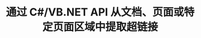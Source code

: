 ---
############################# Static ############################
layout: "auto-gen-gist"
draft: false
path: "zh/parser/net/extract/epub/"
otherformats: DOC DOT DOCX DOCM DOTX DOTM TXT ODT OTT RTF PDF XHTML MHTML MD XML EPUB CHM XLS XLT XLSX XLSM XLSB XLTX XLTM ODS CSV OTS XLA XLAM PPT PPTX  PPS POT PPSX PPTM POTX PPSM ODP OTP PST OST EML EMLX MSG ONE 

############################# Head ############################
head_title: ".NET API 从文档、页面或页面区域解析和提取超链接"
head_description: "GroupDocs.Parser .NET API 使软件程序员能够从 PDF、DOCX、XLSX、CSV、PPTX、EML、MSG、EPUB 等的文档、页面或页面区域中提取超链接。"

############################# Header ############################
title: "通过 C#/VB.NET API 从文档、页面或特定页面区域中提取超链接"
description: "GroupDocs.Parser .NET API 允许软件开发人员从 PDF、DOC、DOCX、PPT、PPTX、EML、MSG、XLS、XLSX、CSV、ODT、RTF、EPUB 等的文档、页面或页面区域解析和提取超链接 文件。"

######################### Download Button #######################
button:
    enable: true

############################# About ############################
about:
    enable: true
    title: "如何通过 .NET 从文档或页面中解析和提取超链接？"
    content: |
       超链接是指向整个文档或文档中特定部分的一段文本或图像或图标。 超链接的使用允许用户导航到网页或文档。 通常需要从文档中提取超链接并使用它来访问外部文档或网页。 GroupDocs.Parser .NET API 是一个引人入胜的文档文本提取 API，它为实现文本和元数据提取解决方案提供了完整的功能。 它支持从 PDF、电子邮件、电子书、Microsoft Office 格式中提取文本和超链接：Word（DOC、DOCX）、PowerPoint（PPT、PPTX）、Excel（XLS、XLSX）、LibreOffice 格式等等。 它支持文档解析、提取纯文本和结构化文本、按关键字搜索文本、提取元数据或图像、容器以及附件等多种高级功能。
############################# content ############################
steps:
    enable: true
    block:
    - title_left: "通过 .NET 从 EPUB 文档中提取超链接"
      content_left: |
       GroupDocs.Parser .NET 完全支持从 EPUB 文档中提取超链接。 以下 C# .NET 代码示例演示了如何在 EPUB 文档中提取超链接。

      title_right: "如何提取超链接"
      content_right: |
        * 创建 [Parser](https://apireference.groupdocs.com/parser/net/groupdocs.parser/parser) 的实例
        * 检查文档以获取超链接提取支持
        * 从文档中提取超链接
        * 调用 [GetHyperlinks](https://apireference.groupdocs.com/parser/net/groupdocs.parser/parser/methods/gehyperlinks) 方法从整个文档中提取所有超链接。
        * 遍历超链接并打印超链接 URL

      gisthash: "35be3a09e0135c65be790c42c5c86d37"
      gistfile: "Extract_hyperlinks_form_documents.cs"

    - title_left: "从 EPUB 文档页面中提取超链接"
      content_left: |
       GroupDocs.Parser .NET 允许软件开发人员使用几行代码从 EPUB 文档中提取超链接。 下面的 C# .NET 代码显示了 EPUB 文档中的超链接提取。

      title_right: "通过 .NET 提取超链接"
      content_right: |
        * 创建 [Parser](https://apireference.groupdocs.com/parser/net/groupdocs.parser/parser) 的实例 
        * 检查文档以获取超链接提取支持
        * 通过调用[GetDocumentInfo](https://apireference.groupdocs.com/parser/net/groupdocs.parser/parser/methods/getdocumentinfo) 获取文档信息
        * 遍历页面并打印页码
        * 从文档中提取超链接
        * 调用 [GetHyperlinks](https://apireference.groupdocs.com/parser/net/groupdocs.parser/parser/methods/gehyperlinks) 方法从整个文档中提取所有超链接。
        * 遍历超链接并打印超链接 URL
     
      gisthash: "e71f8e39ba36ebf97034dfbf6fceeec1"
      gistfile: "hyperlinks_extraction_form_documents_page.cs"
      
    - title_left: "从 EPUB 文档页面区域提取超链接"
      content_left: |
       GroupDocs.Parser .NET API 完全支持从 EPUB 文档中轻松提取超链接。 以下 .NET 代码示例演示了如何从 EPUB 文档页面区域中提取超链接。

      title_right: "如何使用 .NET 提取超链接"
      content_right: |
        * 创建 [Parser](https://apireference.groupdocs.com/parser/net/groupdocs.parser/parser) 的实例 
        * 检查文档以获取超链接提取支持
        * 创建用于超链接提取的选项
        * 调用 [GetHyperlinks](https://apireference.groupdocs.com/parser/net/groupdocs.parser/parser/methods/gehyperlinks) 方法从整个文档中提取所有超链接。
        * 遍历超链接并打印超链接 URL
     
      gisthash: "eefbede6f391ea44ddb6901edb353950"
      gistfile: "hyperlinks_extraction_from__documents_page_area.cs"

    - title_left: "系统要求"
      content_left: |
        所有主要平台和操作系统都支持 GroupDocs.Assembly .NET API。 如需完整的系统要求指南，请访问 [系统要求](hhttps://docs.groupdocs.com/parser/net/system-requirements/) 在执行以下代码之前，请确保您已安装以下先决条件 系统：
         * 操作系统：Microsoft Windows、Linux、MacOS
         * 开发环境：Visual Studio、Xamarin、MonoDevelop 等
         * 框架：.NET Framework、.NET Standard、.NET Core、Mono
         * 从 [NuGet](https://www.nuget.org/packages/GroupDocs.parser/) 获取最新版本的 GroupDocs.Assembly .NET API
        
      title_right: "为什么使用 GroupDocs.Assembly"
      content_right: |
        * 从任何受支持的文档中提取纯文本支持
        * 通过用户定义的模板解析文档。
        * 完全支持结构化文本提取
        * 通过关键字和正则表达式进行文本搜索
        * 提取格式化文本、元数据、图像、容器和附件。
        * 提取一些支持的文档格式的目录。
        * 从 PDF 文档中解析表单数据。
        * 从文档中提取超链接

demos:
    enable: true


more_formats:
    enable: true


back_to_top:
    enable: true
---